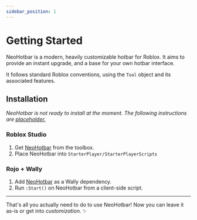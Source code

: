 ```yaml
---
sidebar_position: 1
---
```


# Getting Started

NeoHotbar is a modern, heavily customizable hotbar for Roblox. It aims to provide an instant upgrade, and a base for your own hotbar interface.

It follows standard Roblox conventions, using the `Tool` object and its associated features.

## Installation

*NeoHotbar is not ready to install at the moment. The following instructions are <u>placeholder.</u>*

### Roblox Studio

1. Get [NeoHotbar](empty) from the toolbox.
2. Place NeoHotbar into `StarterPlayer/StarterPlayerScripts`

### Rojo + Wally

1. Add [NeoHotbar](https://wally.run) as a Wally dependency.
2. Run `:Start()` on NeoHotbar from a client-side script.

---

That's all you actually need to do to use NeoHotbar! Now you can leave it as-is or get into *customization.* ✨